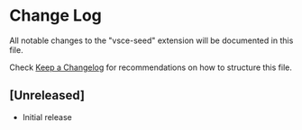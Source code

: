 # Change Log

All notable changes to the "vsce-seed" extension will be documented in this file.

Check [Keep a Changelog](http://keepachangelog.com/) for recommendations on how to structure this file.

## [Unreleased]

- Initial release
